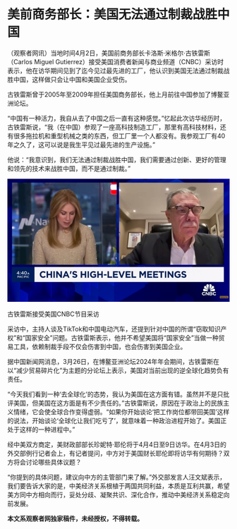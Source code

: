 # 美前商务部长：美国无法通过制裁战胜中国

（观察者网讯）当地时间4月2日，美国前商务部长卡洛斯·米格尔·古铁雷斯（Carlos Miguel
Gutierrez）接受美国消费者新闻与商业频道（CNBC）采访时表示，他在访华期间见到了迄今见过最先进的工厂，他认识到美国无法通过制裁战胜中国，这样做只会让中国和美国企业受伤。

古铁雷斯曾于2005年至2009年担任美国商务部长，他上月前往中国参加了博鳌亚洲论坛。

“中国有一种活力，我自从去了中国之后一直有这种感觉。”忆起此次访华经历时，古铁雷斯说，“我（在中国）参观了一座高科技制造工厂，那里有高科技材料，还有很多拖拉机和重型机械之类的东西，但工厂里一个人都没有。我参观工厂有40年之久了，这可以说是我生平见过最先进的生产设施。”

他说：“我意识到，我们无法通过制裁战胜中国，我们需要通过创新、更好的管理和领先的技术来战胜中国，而不是通过制裁。”

![c33866b6bb119aa7756d43f27aadf969.jpg](https://raw.githubusercontent.com/qqhsx/qqnews_image/main/2024/04/03/美前商务部长：美国无法通过制裁战胜中国/c33866b6bb119aa7756d43f27aadf969.jpg)

古铁雷斯接受美国CNBC节目采访

采访中，主持人谈及TikTok和中国电动汽车，还提到针对中国的所谓“窃取知识产权”和“国家安全”问题。古铁雷斯表示，他并不希望美国将“国家安全”当做一种贸易工具，依赖制裁手段不仅会伤害到中国，也会伤害到美国企业。

据中国新闻网消息，3月26日，在博鳌亚洲论坛2024年年会期间，古铁雷斯在以“减少贸易碎片化”为主题的分论坛上表示，美国对当前出现的逆全球化趋势负有责任。

“今天我们看到一种‘去全球化’的态势，我认为美国在这方面有错。虽然并不是只批评美国，但美国在这方面是有不少责任的。”古铁雷斯说，原因在于政治上的民族主义情绪，它会使全球合作变得虚弱。“如果你开始谈论‘把工作岗位都带回美国’这样的说法，开始谈论‘全球化让我们吃亏了’，就意味着一种政治进程开始了。美国正处于这样的一种进程中。”

经中美双方商定，美财政部部长珍妮特·耶伦将于4月4日至9日访华。在4月3日的外交部例行记者会上，有记者提问，中方对于美国财长耶伦即将访华有何期待？双方将会讨论哪些具体议题？

“你提到的具体问题，建议向中方的主管部门来了解。”外交部发言人汪文斌表示，我们要告诉大家的是，中美经济关系根植于两国共同利益，本质是互利共赢，希望美方同中方相向而行，妥处分歧、凝聚共识、深化合作，推动中美经济关系稳定向前发展。

**本文系观察者网独家稿件，未经授权，不得转载。**

